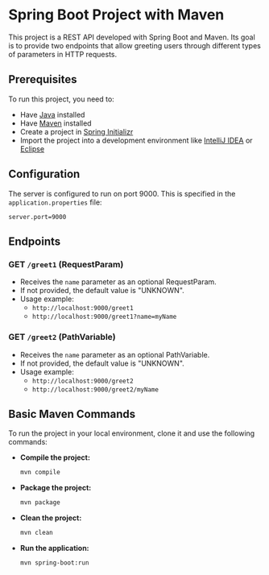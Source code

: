 # Spring Boot Project with Maven

This project is a REST API developed with Spring Boot and Maven. Its goal is to provide two endpoints that allow greeting users through different types of parameters in HTTP requests.

## Prerequisites

To run this project, you need to:

- Have [Java](https://www.oracle.com/java/technologies/javase-jdk11-downloads.html) installed
- Have [Maven](https://maven.apache.org/install.html) installed
- Create a project in [Spring Initializr](https://start.spring.io/)
- Import the project into a development environment like [IntelliJ IDEA](https://www.jetbrains.com/idea/) or [Eclipse](https://www.eclipse.org/downloads/)

## Configuration

The server is configured to run on port 9000. This is specified in the `application.properties` file:

```properties
server.port=9000
```

## Endpoints

### GET `/greet1` (RequestParam)

- Receives the `name` parameter as an optional RequestParam.
- If not provided, the default value is "UNKNOWN".
- Usage example:
    - `http://localhost:9000/greet1`
    - `http://localhost:9000/greet1?name=myName`

### GET `/greet2` (PathVariable)

- Receives the `name` parameter as an optional PathVariable.
- If not provided, the default value is "UNKNOWN".
- Usage example:
    - `http://localhost:9000/greet2`
    - `http://localhost:9000/greet2/myName`

## Basic Maven Commands

To run the project in your local environment, clone it and use the following commands:

- **Compile the project:**
  ```sh
  mvn compile
  ```
- **Package the project:**
  ```sh
  mvn package
  ```
- **Clean the project:**
  ```sh
  mvn clean
  ```
- **Run the application:**
  ```sh
  mvn spring-boot:run
  ```
